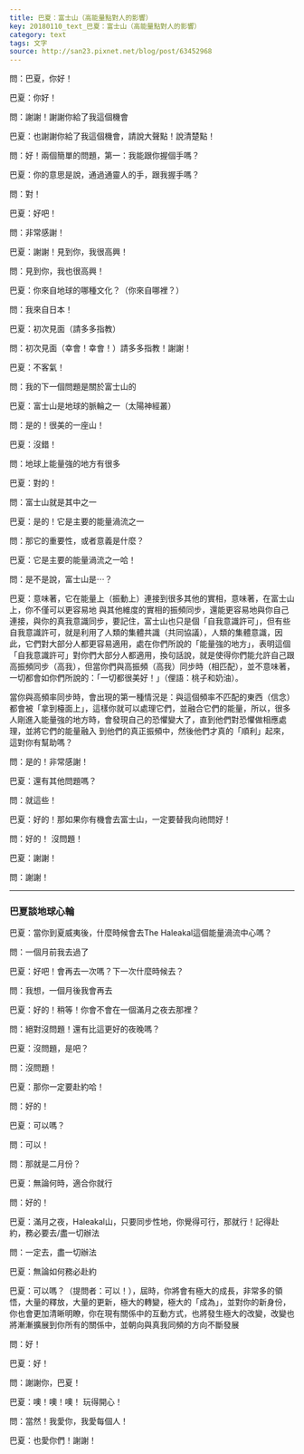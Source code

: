 ```yaml
---
title: 巴夏：富士山（高能量點對人的影響）
key: 20180110_text_巴夏：富士山（高能量點對人的影響）
category: text
tags: 文字
source: http://san23.pixnet.net/blog/post/63452968
---
```


問：巴夏，你好！

巴夏：你好！

問：謝謝！謝謝你給了我這個機會

巴夏：也謝謝你給了我這個機會，請說大聲點！說清楚點！

問：好！兩個簡單的問題，第一：我能跟你握個手嗎？

巴夏：你的意思是說，通過通靈人的手，跟我握手嗎？

問：對！

巴夏：好吧！

問：非常感謝！

巴夏：謝謝！見到你，我很高興！

問：見到你，我也很高興！

巴夏：你來自地球的哪種文化？（你來自哪裡？）

問：我來自日本！

巴夏：初次見面（請多多指教）

問：初次見面（幸會！幸會！）請多多指教！謝謝！

巴夏：不客氣！

問：我的下一個問題是關於富士山的

巴夏：富士山是地球的脈輪之一（太陽神經叢）

問：是的！很美的一座山！

巴夏：沒錯！

問：地球上能量強的地方有很多

巴夏：對的！

問：富士山就是其中之一

巴夏：是的！它是主要的能量渦流之一

問：那它的重要性，或者意義是什麼？

巴夏：它是主要的能量渦流之一哈！

問：是不是說，富士山是⋯？

巴夏：意味著，它在能量上（振動上）連接到很多其他的實相，意味著，在富士山上，你不僅可以更容易地 與其他維度的實相的振頻同步，還能更容易地與你自己連接，與你的真我意識同步，要記住，富士山也只是個「自我意識許可」，但有些自我意識許可，就是利用了人類的集體共識（共同協議），人類的集體意識，因此，它們對大部分人都更容易適用，處在你們所說的「能量強的地方」，表明這個「自我意識許可」對你們大部分人都適用，換句話說，就是使得你們能允許自己跟高振頻同步（高我），但當你們與高振頻（高我）同步時（相匹配），並不意味著，一切都會如你們所說的：「一切都很美好！」（俚語：桃子和奶油）。

當你與高頻率同步時，會出現的第一種情況是：與這個頻率不匹配的東西（信念）都會被「拿到檯面上」，這樣你就可以處理它們，並融合它們的能量，所以，很多人剛進入能量強的地方時，會發現自己的恐懼變大了，直到他們對恐懼做相應處理，並將它們的能量融入 到他們的真正振頻中，然後他們才真的「順利」起來，這對你有幫助嗎？

問：是的！非常感謝！

巴夏：還有其他問題嗎？

問：就這些！

巴夏：好的！那如果你有機會去富士山，一定要替我向祂問好！

問：好的！ 沒問題！

巴夏：謝謝！

問：謝謝！

---

### 巴夏談地球心輪

巴夏：當你到夏威夷後，什麼時候會去The Haleakal這個能量渦流中心嗎？

問：一個月前我去過了

巴夏：好吧！會再去一次嗎？下一次什麼時候去？

問：我想，一個月後我會再去

巴夏：好的！稍等！你會不會在一個滿月之夜去那裡？

問：絕對沒問題！還有比這更好的夜晚嗎？

巴夏：沒問題，是吧？

問：沒問題！

巴夏：那你一定要赴約哈！

問：好的！

巴夏：可以嗎？

問：可以！

問：那就是二月份？

巴夏：無論何時，適合你就行

問：好的！

巴夏：滿月之夜，Haleakal山，只要同步性地，你覺得可行，那就行！記得赴約，務必要去/盡一切辦法

問：一定去，盡一切辦法

巴夏：無論如何務必赴約

巴夏：可以嗎？（提問者：可以！），屆時，你將會有極大的成長，非常多的領悟，大量的釋放，大量的更新，極大的轉變，極大的「成為」，並對你的新身份，你也會更加清晰明瞭，你在現有關係中的互動方式，也將發生極大的改變，改變也將漸漸擴展到你所有的關係中，並朝向與真我同頻的方向不斷發展

問：好！

巴夏：好！

問：謝謝你，巴夏！

巴夏：噢！噢！噢！ 玩得開心！

問：當然！我愛你，我愛每個人！

巴夏：也愛你們！謝謝！

